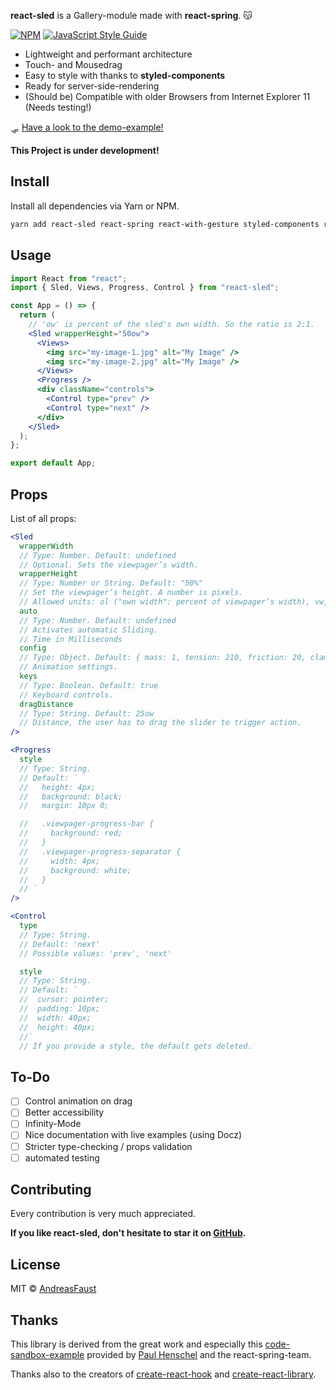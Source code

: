 **react-sled** is a Gallery-module made with **react-spring**. 😽

[![NPM](https://img.shields.io/npm/v/react-raster.svg)](https://www.npmjs.com/package/react-sled) [![JavaScript Style Guide](https://img.shields.io/badge/code_style-standard-brightgreen.svg)](https://standardjs.com)

- Lightweight and performant architecture
- Touch- and Mousedrag
- Easy to style with thanks to **styled-components**
- Ready for server-side-rendering
- (Should be) Compatible with older Browsers from Internet Explorer 11 (Needs testing!)

🛷 [Have a look to the demo-example!](https://andreasfaust.github.io/react-sled/)

**This Project is under development!**

## Install

Install all dependencies via Yarn or NPM.

```bash
yarn add react-sled react-spring react-with-gesture styled-components react react-dom
```

## Usage

```jsx
import React from "react";
import { Sled, Views, Progress, Control } from "react-sled";

const App = () => {
  return (
    // 'ow' is percent of the sled's own width. So the ratio is 2:1.
    <Sled wrapperHeight="50ow">
      <Views>
        <img src="my-image-1.jpg" alt="My Image" />
        <img src="my-image-2.jpg" alt="My Image" />
      </Views>
      <Progress />
      <div className="controls">
        <Control type="prev" />
        <Control type="next" />
      </div>
    </Sled>
  );
};

export default App;
```

## Props

List of all props:

```jsx
<Sled
  wrapperWidth
  // Type: Number. Default: undefined
  // Optional. Sets the viewpager’s width.
  wrapperHeight
  // Type: Number or String. Default: "50%"
  // Set the viewpager’s height. A number is pixels.
  // Allowed units: ol ("own width": percent of viewpager’s width), vw, vh, rem, em, px
  auto
  // Type: Number. Default: undefined
  // Activates automatic Sliding.
  // Time in Milliseconds
  config
  // Type: Object. Default: { mass: 1, tension: 210, friction: 20, clamp: true }
  // Animation settings.
  keys
  // Type: Boolean. Default: true
  // Keyboard controls.
  dragDistance
  // Type: String. Default: 25ow
  // Distance, the user has to drag the slider to trigger action.
/>
```

```jsx
<Progress
  style
  // Type: String.
  // Default: `
  //   height: 4px;
  //   background: black;
  //   margin: 10px 0;

  //   .viewpager-progress-bar {
  //     background: red;
  //   }
  //   .viewpager-progress-separator {
  //     width: 4px;
  //     background: white;
  //   }
  // `
/>
```

```jsx
<Control
  type
  // Type: String.
  // Default: 'next'
  // Possible values: 'prev', 'next'

  style
  // Type: String.
  // Default: `
  //  cursor: pointer;
  //  padding: 10px;
  //  width: 40px;
  //  height: 40px;
  //`
  // If you provide a style, the default gets deleted.
```

## To-Do

- [ ] Control animation on drag
- [ ] Better accessibility
- [ ] Infinity-Mode
- [ ] Nice documentation with live examples (using Docz)
- [ ] Stricter type-checking / props validation
- [ ] automated testing

## Contributing

Every contribution is very much appreciated.

**If you like react-sled, don't hesitate to star it on [GitHub](https://github.com/AndreasFaust/react-sled).**

## License

MIT © [AndreasFaust](https://github.com/AndreasFaust)

## Thanks

This library is derived from the great work and especially this [code-sandbox-example](https://codesandbox.io/embed/n9vo1my91p) provided by [Paul Henschel](https://github.com/drcmda) and the react-spring-team.

Thanks also to the creators of [create-react-hook](https://github.com/hermanya/create-react-hook) and [create-react-library](https://github.com/transitive-bullshit/create-react-library).
